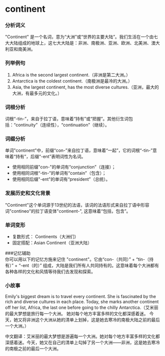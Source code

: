# continent

### 分析词义

  

"Continent" 是一个名词，意为“大洲”或“世界的主要大陆”。我们生活在一个由七大大陆组成的地球上，这七大大陆是：非洲、南极洲、亚洲、欧洲、北美洲、澳大利亚和南美洲。

  

### 列举例句

  

1.  Africa is the second largest continent.（非洲是第二大洲。）
2.  Antarctica is the coldest continent.（南极洲是最冷的大洲。）
3.  Asia, the largest continent, has the most diverse cultures.（亚洲，最大的大洲，有最多元的文化。）

  

### 词根分析

  

词根“-tin-”，来自于拉丁语，意味着“持有”或“把握”。其他衍生词包括：“continuity”（连续性），“continuation”（继续）。

  

### 词缀分析

  

单词"continent"中，前缀“con-”来自拉丁语，意味着“一起”，它的词根“-tin-”意味着“持有”，后缀“-ent”表明词性为名词。

  

*   使用相同前缀"con-"的单词有“conjunction”（连接）；
*   使用相同词根“-tin-”的单词有“contain”（包含）；
*   使用相同后缀"-ent"的单词有“president”（总统）。

  

### 发展历史和文化背景

  

"Continent"这个单词源于13世纪的法语，该词的法语形式来自拉丁语中形容词"contineo"的拉丁语变体"continent-", 这意味着“包括，包含”。

  

### 单词变形

  

*   复数形式： Continents（大洲们）
*   固定搭配：Asian Continent（亚洲大陆）

  

###记忆辅助  
你可以用以下的记忆方施来记住 "continent"。它由“con-（共同）” + “tin-（持有）” + “-ent（的）” 组成，大陆是我们所有人共同持有的。这意味着每个大洲都有各种各样的文化和风情等待我们去发现和探索。

  

### 小故事

  

Emily's biggest dream is to travel every continent. She is fascinated by the rich and diverse cultures in each place. Today, she marks another continent off her list, Africa, the last one before going to the chilly Antarctica.（艾米丽的最大梦想是旅行每一个大洲。 她对每个地方丰富多样的文化都深感着迷。 今天，她又将非洲这个大洲从她的清单上划掉，这是她去寒冷的南极大陆之前的最后一个大洲。）

  

中文翻译：艾米丽的最大梦想是游遍每一个大洲。她对每个地方丰富多样的文化都深感着迷。今天，她又在自己的清单上勾掉了另一个大洲——非洲，这是她去寒冷的南极之前的最后一个大洲。
